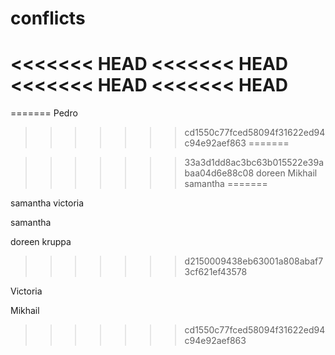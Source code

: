 # conflicts
<<<<<<< HEAD
<<<<<<< HEAD
<<<<<<< HEAD
<<<<<<< HEAD
=======
=======
Pedro
>>>>>>> cd1550c77fced58094f31622ed94c94e92aef863
=======


>>>>>>> 33a3d1dd8ac3bc63b015522e39abaa04d6e88c08
doreen
Mikhail
samantha
=======

samantha
victoria


samantha

doreen kruppa

>>>>>>> d2150009438eb63001a808abaf73cf621ef43578

Victoria






























































































Mikhail
>>>>>>> cd1550c77fced58094f31622ed94c94e92aef863
